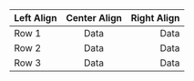 
| Left Align | Center Align | Right Align |
|:-----------|:------------:|------------:|
| Row 1      | Data         | Data        |
| Row 2      | Data         | Data        |
| Row 3      | Data         | Data        |


